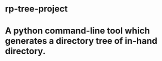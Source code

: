 # rp-tree-project
# A python command-line tool which generates a directory tree of in-hand directory.
